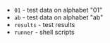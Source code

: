 * `01` - test data on alphabet "01"
* `ab` - test data on alphabet "ab"
* `results` - test results
* `runner` - shell scripts

